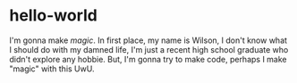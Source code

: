 # hello-world
I'm gonna make *magic*.
In first place, my name is Wilson, I don't know what I should do with my damned life, I'm just a recent high school graduate who didn't explore any hobbie.
But, I'm gonna try to make code, perhaps I make "magic" with this UwU.
